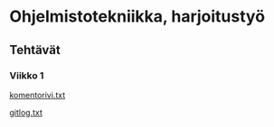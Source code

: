 <h1> Ohjelmistotekniikka, harjoitustyö </h1> 
<h2> Tehtävät</h2>
<h3> Viikko 1</h3>

[komentorivi.txt](https://github.com/Branuz/ot-harjoitustyo/blob/master/laskarit/viikko1/komentorivi.txt)

[gitlog.txt](https://github.com/Branuz/ot-harjoitustyo/blob/master/laskarit/viikko1/gitlog.txt)

